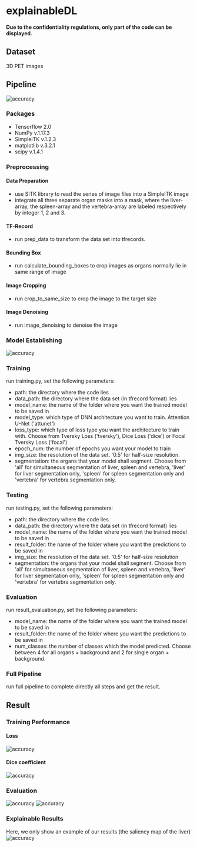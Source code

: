 # explainableDL
**Due to the confidentiality regulations, only part of the code can be displayed.**
## Dataset
3D PET images
## Pipeline
![accuracy](https://github.com/Yii99/explainableDL/blob/main/fig/flow.png)
### Packages 
* Tensorflow 2.0
* NumPy v.1.17.3
* SimpleITK v.1.2.3
* matplotlib v.3.2.1
* scipy v.1.4.1
### Preprocessing
#### Data Preparation
* use SITK library  to read the series of image files into a SimpleITK image
* integrate all three separate organ masks into a mask, where the liver-array, the spleen-array and the vertebra-array are labeled respectively by integer 1, 2 and 3.
#### TF-Record
* run prep_data to transform the data set into tfrecords.
#### Bounding Box
* run calculate_bounding_boxes to crop images as organs normally lie in same range of image
#### Image Cropping
* run crop_to_same_size to crop the image to the target size
#### Image Denoising
* run image_denoising to denoise the image
### Model Establishing
![accuracy](https://github.com/Yii99/explainableDL/blob/main/fig/Att-Unet.png)
### Training
run training.py, set the following parameters:
* path: the directory where the code lies
* data_path: the directory where the data set (in tfrecord format) lies
* model_name: the name of the folder where you want the trained model to be saved in
* model_type: which type of DNN architecture you want to train. Attention U-Net ('attunet')
* loss_type: which type of loss type you want the architecture to train with. Choose from Tversky Loss ('tversky'), Dice Loss ('dice') or Focal Tversky Loss ('focal')
* epoch_num: the number of epochs you want your model to train
* img_size: the resolution of the data set. '0.5' for half-size resolution.
* segmentation: the organs that your model shall segment. Choose from 'all' for simultaneous segmentation of liver, spleen and vertebra, 'liver' for liver segmentation only, 'spleen' for spleen segmentation only and 'vertebra' for vertebra segmentation only.
### Testing
run testing.py, set the following parameters:
* path: the directory where the code lies
* data_path: the directory where the data set (in tfrecord format) lies
* model_name: the name of the folder where you want the trained model to be saved in
* result_folder: the name of the folder where you want the predictions to be saved in
* img_size: the resolution of the data set. '0.5' for half-size resolution
* segmentation: the organs that your model shall segment. Choose from 'all' for simultaneous segmentation of liver, spleen and vertebra, 'liver' for liver segmentation only, 'spleen' for spleen segmentation only and 'vertebra' for vertebra segmentation only.
### Evaluation
run result_evaluation.py, set the following parameters:
* model_name: the name of the folder where you want the trained model to be saved in
* result_folder: the name of the folder where you want the predictions to be saved in
* num_classes: the number of classes which the model predicted. Choose between 4 for all organs + background and 2 for single organ + background.
### Full Pipeline
run full pipeline to complete directly all steps and get the result.
## Result
### Training Performance
#### Loss
![accuracy](https://github.com/Yii99/explainableDL/blob/main/fig/loss.png)
#### Dice coefficient
![accuracy](https://github.com/Yii99/explainableDL/blob/main/fig/dc.png)
### Evaluation
![accuracy](https://github.com/Yii99/explainableDL/blob/main/fig/tcdc.png)
![accuracy](https://github.com/Yii99/explainableDL/blob/main/fig/cm.png)
### Explainable Results 
Here, we only show an example of our results (the saliency map of the liver)
![accuracy](https://github.com/Yii99/explainableDL/blob/main/fig/total_1.png)
